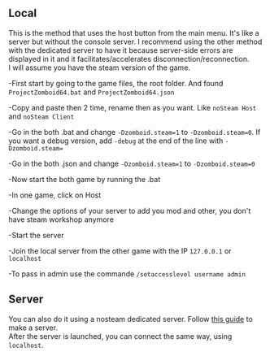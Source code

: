 ## Local
This is the method that uses the host button from the main menu. It's like a server but without the console server. I recommend using the other method with the dedicated server to have it because server-side errors are displayed in it and it facilitates/accelerates disconnection/reconnection.  
I will assume you have the steam version of the game.  

-First start by going to the game files, the root folder. And found `ProjectZomboid64.bat` and `ProjectZomboid64.json`  

-Copy and paste then 2 time, rename then as you want. Like `noSteam Host` and `noSteam Client`  

-Go in the both .bat and change `-Dzomboid.steam=1` to `-Dzomboid.steam=0`. If you want a debug version, add `-debug` at the end of the line with `-Dzomboid.steam=`

-Go in the both .json and change `-Dzomboid.steam=1` to `-Dzomboid.steam=0`  

-Now start the both game by running the .bat  

-In one game, click on Host  

-Change the options of your server to add you mod and other, you don't have steam workshop anymore  

-Start the server  

-Join the local server from the other game with the IP `127.0.0.1` or `localhost`  

-To pass in admin use the commande `/setaccesslevel username admin`

## Server
You can also do it using a nosteam dedicated server. Follow [this guide](https://pzwiki.net/wiki/Dedicated_Server) to make a server.  
After the server is launched, you can connect the same way, using `localhost`.
